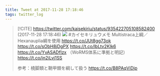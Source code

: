 ```yaml
---
title: Tweet at 2017-11-28 17:18:46
tags: twitter_log
---
```


> [!CITE] https://twitter.com/kaisekiriu/status/935422705108582400 (2017-11-28 17:18:46)
> ![](https://twitter.com/kaisekiriu/status/935422705108582400)
> #カイセキリュウメモ
> Multistraca上綱／Hexanauplia綱を使用
> https://t.co/JUt8gg73ok
> https://t.co/sObH8jDgPX
> https://t.co/lbLtv2KIk6
> https://t.co/YvASADfIzx
> （WoRMS体系に準拠と明記）
> https://t.co/in2iLvj1SS
> 
> 参考：橈脚類と鞘甲類を綱して扱う
> https://t.co/B8PAqViDjp
